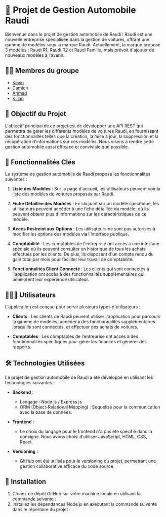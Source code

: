 # 🚗 Projet de Gestion Automobile Raudi

Bienvenue dans le projet de gestion automobile de Raudi ! Raudi est une nouvelle entreprise spécialisée dans la gestion de voitures, offrant une gamme de modèles sous la marque Raudi. Actuellement, la marque propose 3 modèles : Raudi R1, Raudi R2 et Raudi Famille, mais prévoit d'ajouter de nouveaux modèles à l'avenir.

## 👨‍💻 Membres du groupe 

- [Kevin](https://github.com/Kvn9) 
- [Damien](https://github.com/DamienLortieThibaut) 
- [Ahmad](https://github.com/ahamie71) 
- [Kilian](https://github.com/Biholo) 

## 🎯 Objectif du Projet

L'objectif principal de ce projet est de développer une API REST qui permettra de gérer les différents modèles de voitures Raudi, en fournissant des fonctionnalités telles que la création, la mise à jour, la suppression et la récupération d'informations sur ces modèles. Nous visons à rendre cette gestion automobile aussi efficace et conviviale que possible.

## 🔑 Fonctionnalités Clés

Le système de gestion automobile de Raudi propose les fonctionnalités suivantes :

1. **Liste des Modèles** : Sur la page d'accueil, les utilisateurs peuvent voir la liste des modèles de voitures proposés par Raudi.

2. **Fiche Détaillée des Modèles** : En cliquant sur un modèle spécifique, les utilisateurs peuvent accéder à une fiche détaillée du modèle, où ils peuvent obtenir plus d'informations sur les caractéristiques de ce modèle.

3. **Accès Restreint aux Options** : Les utilisateurs ne sont pas autorisés à modifier les options des modèles via l'interface publique.

4. **Comptabilité** : Les comptables de l'entreprise ont accès à une interface spéciale où ils peuvent consulter un historique de tous les achats effectués par les clients. De plus, ils disposent d'un compte rendu du gain total par mois pour faciliter leur travail de comptabilité.

5. **Fonctionnalités Client Connecté** : Les clients qui sont connectés à l'application ont accès à des fonctionnalités supplémentaires qui améliorent leur expérience utilisateur.

## 🧑‍🤝‍🧑 Utilisateurs

L'application est conçue pour servir plusieurs types d'utilisateurs :

- **Clients** : Les clients de Raudi peuvent utiliser l'application pour parcourir la gamme de modèles, accéder à des fonctionnalités supplémentaires lorsqu'ils sont connectés, et effectuer des achats de voitures.

- **Comptables** : Les comptables de l'entreprise ont accès à des fonctionnalités spécifiques pour gérer les finances et générer des rapports.

## 🛠 Technologies Utilisées

Le projet de gestion automobile de Raudi a été développé en utilisant les technologies suivantes :

- **Backend** :
  - Langage : Node.js / Express.js
  - ORM (Object-Relational Mapping) : Sequelize pour la communication avec la base de données.

- **Frontend** :
  - Le choix du langage pour le frontend n'a pas été spécifié dans la consigne. Nous avons choisi d'utiliser JavaScript, HTML, CSS, React.

- **Versioning** :
  - GitHub ont été utilisés pour le versioning du projet, permettant une gestion collaborative efficace du code source.

## 🚀 Installation

1. Clonez ce dépôt GitHub sur votre machine locale en utilisant la commande suivante :
2. Installez les dépendances Node.js en exécutant la commande suivante dans le répertoire du projet :
